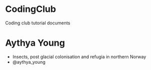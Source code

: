 # CodingClub
Coding club tutorial documents 
# Aythya Young
- Insects, post glacial colonisation and refugia in northern Norway
- @aythya_young
